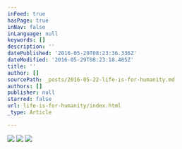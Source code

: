 ```yaml
---
inFeed: true
hasPage: true
inNav: false
inLanguage: null
keywords: []
description: ''
datePublished: '2016-05-29T08:23:36.336Z'
dateModified: '2016-05-29T08:23:18.485Z'
title: ''
author: []
sourcePath: _posts/2016-05-22-life-is-for-humanity.md
authors: []
publisher: null
starred: false
url: life-is-for-humanity/index.html
_type: Article

---
```

![](https://the-grid-user-content.s3-us-west-2.amazonaws.com/1475d23d-95c6-4077-b5bf-092646a68c7c.jpg)
![](https://the-grid-user-content.s3-us-west-2.amazonaws.com/adf4784e-5af1-46d7-a221-837d16858c8d.jpg)
![](https://the-grid-user-content.s3-us-west-2.amazonaws.com/68ec685c-f78d-4480-85d3-74ece5ba2099.jpg)